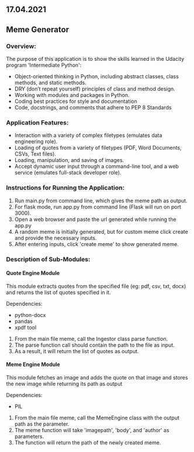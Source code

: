 ## 17.04.2021

## Meme Generator 

### Overview: 

The purpose of this application is to show the skills learned in the Udacity program 'Intermediate Python':
- Object-oriented thinking in Python, including abstract classes, class methods, and static methods.
- DRY (don’t repeat yourself) principles of class and method design.
- Working with modules and packages in Python.
- Coding best practices for style and documentation
- Code, docstrings, and comments that adhere to PEP 8 Standards


### Application Features:

- Interaction with a variety of complex filetypes (emulates data engineering role).
- Loading of quotes from a variety of filetypes (PDF, Word Documents, CSVs, Text files).
- Loading, manipulation, and saving of images.
- Accept dynamic user input through a command-line tool, and a web service (emulates full-stack developer role).


### Instructions for Running the Application:

1. Run main.py from command line, which gives the meme path as output.
2. For flask mode, run app.py from command line (Flask will run on port 3000).
3. Open a web browser and paste the url generated while running the app.py
4. A random meme is initially generated, but for custom meme click create and provide the necessary inputs.
5. After entering inputs, click 'create meme' to show generated meme.

### Description of Sub-Modules:

#### Quote Engine Module
This module extracts quotes from the specified file (eg: pdf, csv, txt, docx) 
and returns the list of quotes specified in it.

Dependencies:
- python-docx
- pandas
- xpdf tool

1. From the main file meme, call the Ingestor class parse function.
2. The parse function call should contain the path to the file as input.
3. As a result, it will return the list of quotes as output.

#### Meme Engine Module
This module fetches an image and adds the quote on that image and stores the new image while returning its path as output

Dependencies:
- PIL

1. From the main file meme, call the MemeEngine class with the output path as the parameter.
2. The meme function will take 'imagepath', 'body', and 'author' as parameters.
3. The function will return the path of the newly created meme.




